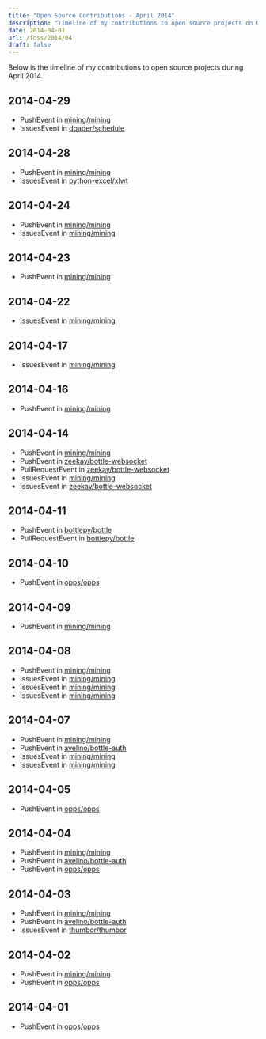 ```yaml
---
title: "Open Source Contributions - April 2014"
description: "Timeline of my contributions to open source projects on GitHub during April 2014."
date: 2014-04-01
url: /foss/2014/04
draft: false
---
```


Below is the timeline of my contributions to open source projects during April 2014.

## 2014-04-29

- PushEvent in [mining/mining](https://github.com/mining/mining)
- IssuesEvent in [dbader/schedule](https://github.com/dbader/schedule)

## 2014-04-28

- PushEvent in [mining/mining](https://github.com/mining/mining)
- IssuesEvent in [python-excel/xlwt](https://github.com/python-excel/xlwt)

## 2014-04-24

- PushEvent in [mining/mining](https://github.com/mining/mining)
- IssuesEvent in [mining/mining](https://github.com/mining/mining)

## 2014-04-23

- PushEvent in [mining/mining](https://github.com/mining/mining)

## 2014-04-22

- IssuesEvent in [mining/mining](https://github.com/mining/mining)

## 2014-04-17

- IssuesEvent in [mining/mining](https://github.com/mining/mining)

## 2014-04-16

- PushEvent in [mining/mining](https://github.com/mining/mining)

## 2014-04-14

- PushEvent in [mining/mining](https://github.com/mining/mining)
- PushEvent in [zeekay/bottle-websocket](https://github.com/zeekay/bottle-websocket)
- PullRequestEvent in [zeekay/bottle-websocket](https://github.com/zeekay/bottle-websocket)
- IssuesEvent in [mining/mining](https://github.com/mining/mining)
- IssuesEvent in [zeekay/bottle-websocket](https://github.com/zeekay/bottle-websocket)

## 2014-04-11

- PushEvent in [bottlepy/bottle](https://github.com/bottlepy/bottle)
- PullRequestEvent in [bottlepy/bottle](https://github.com/bottlepy/bottle)

## 2014-04-10

- PushEvent in [opps/opps](https://github.com/opps/opps)

## 2014-04-09

- PushEvent in [mining/mining](https://github.com/mining/mining)

## 2014-04-08

- PushEvent in [mining/mining](https://github.com/mining/mining)
- IssuesEvent in [mining/mining](https://github.com/mining/mining)
- IssuesEvent in [mining/mining](https://github.com/mining/mining)
- IssuesEvent in [mining/mining](https://github.com/mining/mining)

## 2014-04-07

- PushEvent in [mining/mining](https://github.com/mining/mining)
- PushEvent in [avelino/bottle-auth](https://github.com/avelino/bottle-auth)
- IssuesEvent in [mining/mining](https://github.com/mining/mining)
- IssuesEvent in [mining/mining](https://github.com/mining/mining)

## 2014-04-05

- PushEvent in [opps/opps](https://github.com/opps/opps)

## 2014-04-04

- PushEvent in [mining/mining](https://github.com/mining/mining)
- PushEvent in [avelino/bottle-auth](https://github.com/avelino/bottle-auth)
- PushEvent in [opps/opps](https://github.com/opps/opps)

## 2014-04-03

- PushEvent in [mining/mining](https://github.com/mining/mining)
- PushEvent in [avelino/bottle-auth](https://github.com/avelino/bottle-auth)
- IssuesEvent in [thumbor/thumbor](https://github.com/thumbor/thumbor)

## 2014-04-02

- PushEvent in [mining/mining](https://github.com/mining/mining)
- PushEvent in [opps/opps](https://github.com/opps/opps)

## 2014-04-01

- PushEvent in [opps/opps](https://github.com/opps/opps)

